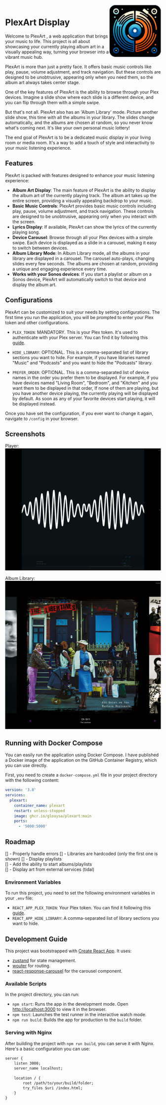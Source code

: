 
<img align="right" width="33%" src="./logo.png"> 
<h1>PlexArt Display</h1>




Welcome to PlexArt , a web application that brings your music to life. This project is all about showcasing your currently playing album art in a visually appealing way, turning your browser into a vibrant music hub.

PlexArt is more than just a pretty face. It offers basic music controls like play, pause, volume adjustment, and track navigation. But these controls are designed to be unobtrusive, appearing only when you need them, so the album art always takes center stage.

One of the key features of PlexArt is the ability to browse through your Plex devices. Imagine a slide show where each slide is a different device, and you can flip through them with a simple swipe.

But that's not all. PlexArt also has an 'Album Library' mode. Picture another slide show, this time with all the albums in your library. The slides change automatically, and the albums are chosen at random, so you never know what's coming next. It's like your own personal music lottery!

The end goal of PlexArt is to be a dedicated music display in your living room or media room. It's a way to add a touch of style and interactivity to your music listening experience.

## Features

PlexArt is packed with features designed to enhance your music listening experience:

- **Album Art Display**: The main feature of PlexArt is the ability to display the album art of the currently playing track. 
The album art takes up the entire screen, providing a visually appealing backdrop to your music.
- **Basic Music Controls**: PlexArt provides basic music controls including play, pause, volume adjustment, and track navigation.
These controls are designed to be unobtrusive, appearing only when you interact with the screen.
- **Lyrics Display**: If available, PlexArt can show the lyrics of the currently playing song.
- **Device Carousel**: Browse through all your Plex devices with a simple swipe. 
Each device is displayed as a slide in a carousel, making it easy to switch between devices.
- **Album Library Mode**: In Album Library mode, all the albums in your library are displayed in a carousel.
The carousel auto-plays, changing slides every few seconds. The albums are chosen at random, providing a unique and engaging experience every time.
- **Works with your Sonos devices**: If you start a playlist or album on a Sonos device, PlexArt will automatically switch to that device and display the album art.

## Configurations

PlexArt can be customized to suit your needs by setting configurations.
The first time you run the application, you will be prompted to enter your Plex token and other configurations.

- `PLEX_TOKEN`: MANDATORY. This is your Plex token. It's used to authenticate with your Plex server. 
You can find it by following this [guide](https://support.plex.tv/articles/204059436-finding-an-authentication-token-x-plex-token/).

- `HIDE_LIBRARY`: OPTIONAL. This is a comma-separated list of library sections you want to hide.
For example, if you have libraries named "Music" and "Podcasts" and you want to hide the "Podcasts" library.

- `PREFER_ORDER`: OPTIONAL. This is a comma-separated list of device names in the order you prefer them to be displayed.
For example, if you have devices named "Living Room", "Bedroom", and "Kitchen" and you want them to be displayed in that order,
If none of them are playing, but you have another device playing,
the currently playing will be displayed by default. As soon as any of your favorite devices start playing, it will be displayed instead.

Once you have set the configuration, if you ever want to change it again, navigate to `/config` in your browser.

## Screenshots

Player:
![PlexArt](./player_example.png)

Album Library:
![PlexArt](./album_example.png)

## Running with Docker Compose

You can easily run the application using Docker Compose.
I have published a Docker image of the application on the GitHub Container Registry, which you can use directly.

First, you need to create a `docker-compose.yml` file in your project directory with the following content:

```yaml
version: '3.8'
services:
  plexart:
    container_name: plexart
    restart: unless-stopped
    image: ghcr.io/gloaysa/plexart:main
    ports:
      - '5000:5000'
```

## Roadmap
[] - Properly handle errors
[] - Libraries are hardcoded (only the first one is shown)
[] - Display playlists  
[] - Add the ability to start albums/playlists  
[] - Display art from external services (tidal)  

### Environment Variables

To run this project, you need to set the following environment variables in your `.env` file:

- `REACT_APP_PLEX_TOKEN`: Your Plex token. You can find it following this [guide](https://support.plex.tv/articles/204059436-finding-an-authentication-token-x-plex-token/).
- `REACT_APP_HIDE_LIBRARY`: A comma-separated list of library sections you want to hide.

## Development Guide

This project was bootstrapped with [Create React App](https://github.com/facebook/create-react-app).
It uses:

- [zustand](https://github.com/pmndrs/zustand) for state management.
- [wouter](https://github.com/molefrog/wouter) for routing.
- [react-response-carousel](https://github.com/leandrowd/react-responsive-carousel) for the carousel component.

### Available Scripts

In the project directory, you can run:

- `npm start`: Runs the app in the development mode. Open [http://localhost:3000](http://localhost:3000) to view it in the browser.
- `npm test`: Launches the test runner in the interactive watch mode.
- `npm run build`: Builds the app for production to the `build` folder.

### Serving with Nginx

After building the project with `npm run build`, you can serve it with Nginx. Here's a basic configuration you can use:

```nginx
server {
    listen 3000;
    server_name localhost;

    location / {
        root /path/to/your/build/folder;
        try_files $uri /index.html;
    }
}
```
